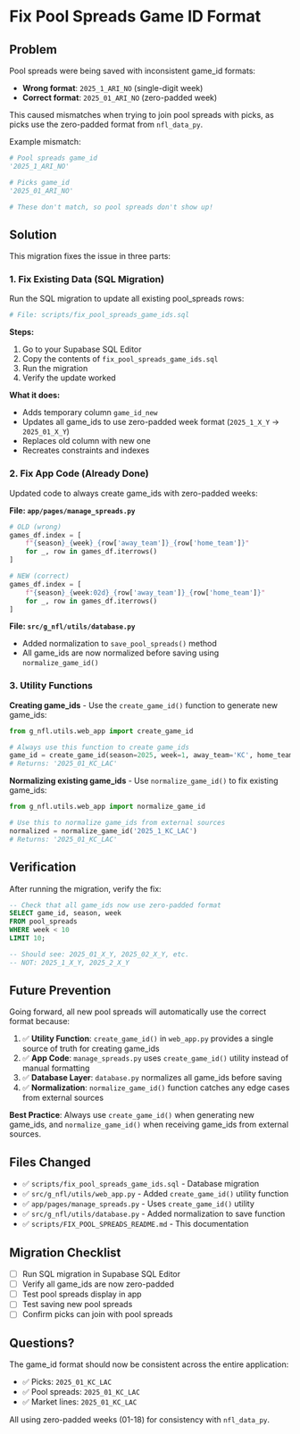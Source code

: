 # Fix Pool Spreads Game ID Format

## Problem

Pool spreads were being saved with inconsistent game_id formats:
- **Wrong format**: `2025_1_ARI_NO` (single-digit week)
- **Correct format**: `2025_01_ARI_NO` (zero-padded week)

This caused mismatches when trying to join pool spreads with picks, as picks use the zero-padded format from `nfl_data_py`.

Example mismatch:
```python
# Pool spreads game_id
'2025_1_ARI_NO'

# Picks game_id
'2025_01_ARI_NO'

# These don't match, so pool spreads don't show up!
```

## Solution

This migration fixes the issue in three parts:

### 1. Fix Existing Data (SQL Migration)

Run the SQL migration to update all existing pool_spreads rows:

```bash
# File: scripts/fix_pool_spreads_game_ids.sql
```

**Steps:**
1. Go to your Supabase SQL Editor
2. Copy the contents of `fix_pool_spreads_game_ids.sql`
3. Run the migration
4. Verify the update worked

**What it does:**
- Adds temporary column `game_id_new`
- Updates all game_ids to use zero-padded week format (`2025_1_X_Y` → `2025_01_X_Y`)
- Replaces old column with new one
- Recreates constraints and indexes

### 2. Fix App Code (Already Done)

Updated code to always create game_ids with zero-padded weeks:

**File: `app/pages/manage_spreads.py`**
```python
# OLD (wrong)
games_df.index = [
    f"{season}_{week}_{row['away_team']}_{row['home_team']}"
    for _, row in games_df.iterrows()
]

# NEW (correct)
games_df.index = [
    f"{season}_{week:02d}_{row['away_team']}_{row['home_team']}"
    for _, row in games_df.iterrows()
]
```

**File: `src/g_nfl/utils/database.py`**
- Added normalization to `save_pool_spreads()` method
- All game_ids are now normalized before saving using `normalize_game_id()`

### 3. Utility Functions

**Creating game_ids** - Use the `create_game_id()` function to generate new game_ids:

```python
from g_nfl.utils.web_app import create_game_id

# Always use this function to create game_ids
game_id = create_game_id(season=2025, week=1, away_team='KC', home_team='LAC')
# Returns: '2025_01_KC_LAC'
```

**Normalizing existing game_ids** - Use `normalize_game_id()` to fix existing game_ids:

```python
from g_nfl.utils.web_app import normalize_game_id

# Use this to normalize game_ids from external sources
normalized = normalize_game_id('2025_1_KC_LAC')
# Returns: '2025_01_KC_LAC'
```

## Verification

After running the migration, verify the fix:

```sql
-- Check that all game_ids now use zero-padded format
SELECT game_id, season, week
FROM pool_spreads
WHERE week < 10
LIMIT 10;

-- Should see: 2025_01_X_Y, 2025_02_X_Y, etc.
-- NOT: 2025_1_X_Y, 2025_2_X_Y
```

## Future Prevention

Going forward, all new pool spreads will automatically use the correct format because:

1. ✅ **Utility Function**: `create_game_id()` in `web_app.py` provides a single source of truth for creating game_ids
2. ✅ **App Code**: `manage_spreads.py` uses `create_game_id()` utility instead of manual formatting
3. ✅ **Database Layer**: `database.py` normalizes all game_ids before saving
4. ✅ **Normalization**: `normalize_game_id()` function catches any edge cases from external sources

**Best Practice**: Always use `create_game_id()` when generating new game_ids, and `normalize_game_id()` when receiving game_ids from external sources.

## Files Changed

- ✅ `scripts/fix_pool_spreads_game_ids.sql` - Database migration
- ✅ `src/g_nfl/utils/web_app.py` - Added `create_game_id()` utility function
- ✅ `app/pages/manage_spreads.py` - Uses `create_game_id()` utility
- ✅ `src/g_nfl/utils/database.py` - Added normalization to save function
- ✅ `scripts/FIX_POOL_SPREADS_README.md` - This documentation

## Migration Checklist

- [ ] Run SQL migration in Supabase SQL Editor
- [ ] Verify all game_ids are now zero-padded
- [ ] Test pool spreads display in app
- [ ] Test saving new pool spreads
- [ ] Confirm picks can join with pool spreads

## Questions?

The game_id format should now be consistent across the entire application:
- ✅ Picks: `2025_01_KC_LAC`
- ✅ Pool spreads: `2025_01_KC_LAC`
- ✅ Market lines: `2025_01_KC_LAC`

All using zero-padded weeks (01-18) for consistency with `nfl_data_py`.
